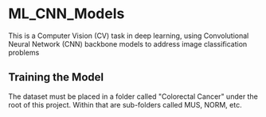 # ML_CNN_Models
This is a Computer Vision (CV) task in deep learning, using Convolutional  Neural Network (CNN) backbone models to address image classification problems

## Training the Model
The dataset must be placed in a folder called "Colorectal Cancer"
under the root of this project. Within that are sub-folders 
called MUS, NORM, etc.